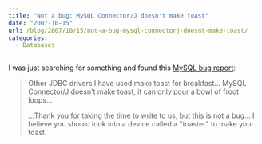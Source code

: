 ```yaml
---
title: "Not a bug: MySQL Connector/J doesn't make toast"
date: "2007-10-15"
url: /blog/2007/10/15/not-a-bug-mysql-connectorj-doesnt-make-toast/
categories:
  - Databases
---
```

I was just searching for something and found this [MySQL bug report](http://bugs.mysql.com/bug.php?id=2):

> Other JDBC drivers I have used make toast for breakfast... MySQL Connector/J doesn't make toast, it can only pour a bowl of froot loops...
>
> ...Thank you for taking the time to write to us, but this is not a bug... I believe you should look into a device called a "toaster" to make your toast.
